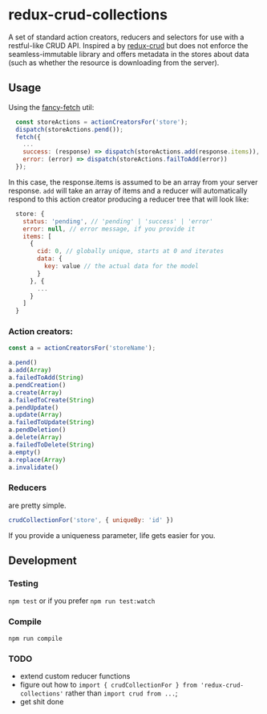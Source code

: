 # redux-crud-collections

A set of standard action creators, reducers and selectors for use with a restful-like CRUD API. Inspired a by [redux-crud](https://github.com/Versent/redux-crud) but does not enforce the seamless-immutable library and offers metadata in the stores about data (such as whether the resource is downloading from the server).

## Usage

Using the [fancy-fetch](https://github.com/anyperk/fancy-fetch) util:

```javascript
  const storeActions = actionCreatorsFor('store');
  dispatch(storeActions.pend());
  fetch({
    ...
    success: (response) => dispatch(storeActions.add(response.items)),
    error: (error) => dispatch(storeActions.failToAdd(error))
  });
```

In this case, the response.items is assumed to be an array from your server response. `add` will take an array of items and a reducer will automatically respond to this action creator producing a reducer tree that will look like:

```javascript
  store: {
    status: 'pending', // 'pending' | 'success' | 'error'
    error: null, // error message, if you provide it
    items: [
      {
        cid: 0, // globally unique, starts at 0 and iterates
        data: {
          key: value // the actual data for the model
        }
      }, {
        ...
      }
    ]
  }
```

### Action creators:
```javascript
const a = actionCreatorsFor('storeName');

a.pend()
a.add(Array)
a.failedToAdd(String)
a.pendCreation()
a.create(Array)
a.failedToCreate(String)
a.pendUpdate()
a.update(Array)
a.failedToUpdate(String)
a.pendDeletion()
a.delete(Array)
a.failedToDelete(String)
a.empty()
a.replace(Array)
a.invalidate()
```

### Reducers

are pretty simple.

```javascript
crudCollectionFor('store', { uniqueBy: 'id' })
```

If you provide a uniqueness parameter, life gets easier for you.


## Development

### Testing

`npm test` or if you prefer `npm run test:watch`

### Compile

`npm run compile`

### TODO

- extend custom reducer functions
- figure out how to `import { crudCollectionFor } from 'redux-crud-collections'` rather than `import crud from ...`;
- get shit done
